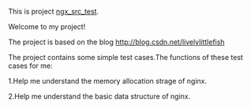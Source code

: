 This is project	[ngx_src_test](https://github.com/lojunren/ngx_src_test).

Welcome to my project!

The project is based on the blog http://blog.csdn.net/livelylittlefish

The project contains some simple test cases.The functions of these test cases for me:

1.Help me understand the memory allocation strage of nginx.

2.Help me understand the basic data structure of nginx.



